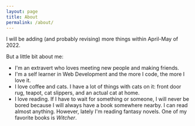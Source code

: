 ```yaml
---
layout: page
title: About
permalink: /about/
---
```


I will be adding (and probably revising) more things within April-May of 2022.

But a little bit about me:

- I'm an extravert who loves meeting new people and making friends.
- I'm a self learner in Web Development and the more I code, the more I love it.
- I love coffee and cats. I have a lot of things with cats on it: front door rug, teapot, cat slippers, and an actual cat at home.
- I love reading. If I have to wait for something or someone, I will never be bored because I will always have a book somewhere nearby. I can read almost anything. However, lately I'm reading fantasy novels. One of my favorite books is <i>Witcher</i>.
